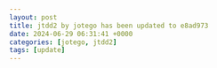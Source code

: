 ```yaml
---
layout: post
title: jtdd2 by jotego has been updated to e8ad973
date: 2024-06-29 06:31:41 +0000
categories: [jotego, jtdd2]
tags: [update]
---
```


